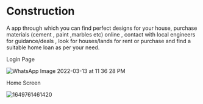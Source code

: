 # Construction

A app through which you can find perfect designs for your house, purchase materials (cement , 
paint ,marbles etc) online , contact with local engineers for guidance/deals , look for houses/lands for rent or purchase 
and find a suitable home loan as per your need.


Login Page

![WhatsApp Image 2022-03-13 at 11 36 28 PM](https://user-images.githubusercontent.com/84534408/160271133-efe9bb92-442e-4cf0-bd8e-d9c7a6e4ba8a.jpeg)

Home Screen

![1649761461420](https://user-images.githubusercontent.com/84534408/162947248-5aaa73ae-2911-47db-8da1-5f46eb22ad04.jpg)

